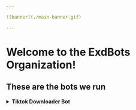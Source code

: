 ```yaml
---

![banner](./main-banner.gif)

---
```


# Welcome to the ExdBots Organization!

## These are the bots we run

<details>
<summary><b>Tiktok Downloader Bot</b></summary><br>

| Project | Repository                                                                       |
| ------: | :------------------------------------------------------------------------------- |
|     Bot | [exd-tiktok-bot](https://github.com/PJATK-s28476/exd-tiktok-bot)                 |

</details>
